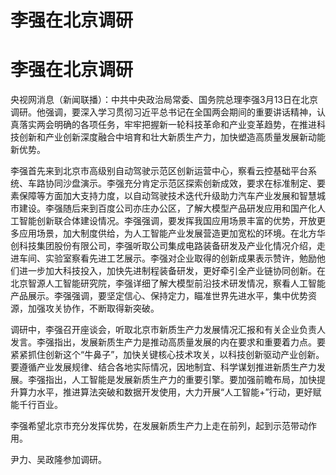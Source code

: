 # 李强在北京调研

# 李强在北京调研

央视网消息（新闻联播）：中共中央政治局常委、国务院总理李强3月13日在北京调研。他强调，要深入学习贯彻习近平总书记在全国两会期间的重要讲话精神，认真落实两会明确的各项任务，牢牢把握新一轮科技革命和产业变革趋势，在推进科技创新和产业创新深度融合中培育和壮大新质生产力，加快塑造高质量发展新动能新优势。

李强首先来到北京市高级别自动驾驶示范区创新运营中心，察看云控基础平台系统、车路协同沙盘演示。李强充分肯定示范区探索创新成效，要求在标准制定、要素保障等方面加大支持力度，以自动驾驶技术迭代升级助力汽车产业发展和智慧城市建设。李强随后来到百度公司亦庄办公区，了解大模型产品研发应用和国产化人工智能创新联合体建设情况。李强强调，要发挥我国应用场景丰富的优势，开放更多应用场景，加大制度供给，为人工智能产业发展营造更加宽松的环境。在北方华创科技集团股份有限公司，李强听取公司集成电路装备研发及产业化情况介绍，走进车间、实验室察看先进工艺展示。李强对企业取得的创新成果表示赞许，勉励他们进一步加大科技投入，加快先进制程装备研发，更好牵引全产业链协同创新。在北京智源人工智能研究院，李强详细了解大模型前沿技术研发情况，察看人工智能产品展示。李强强调，要坚定信心、保持定力，瞄准世界先进水平，集中优势资源，加强攻关协作，不断取得新突破。

调研中，李强召开座谈会，听取北京市新质生产力发展情况汇报和有关企业负责人发言。李强指出，发展新质生产力是推动高质量发展的内在要求和重要着力点。要紧紧抓住创新这个“牛鼻子”，加快关键核心技术攻关，以科技创新驱动产业创新。要遵循产业发展规律、结合各地实际情况，因地制宜、科学谋划推进新质生产力发展。李强指出，人工智能是发展新质生产力的重要引擎。要加强前瞻布局，加快提升算力水平，推进算法突破和数据开发使用，大力开展“人工智能+”行动，更好赋能千行百业。

李强希望北京市充分发挥优势，在发展新质生产力上走在前列，起到示范带动作用。

尹力、吴政隆参加调研。

